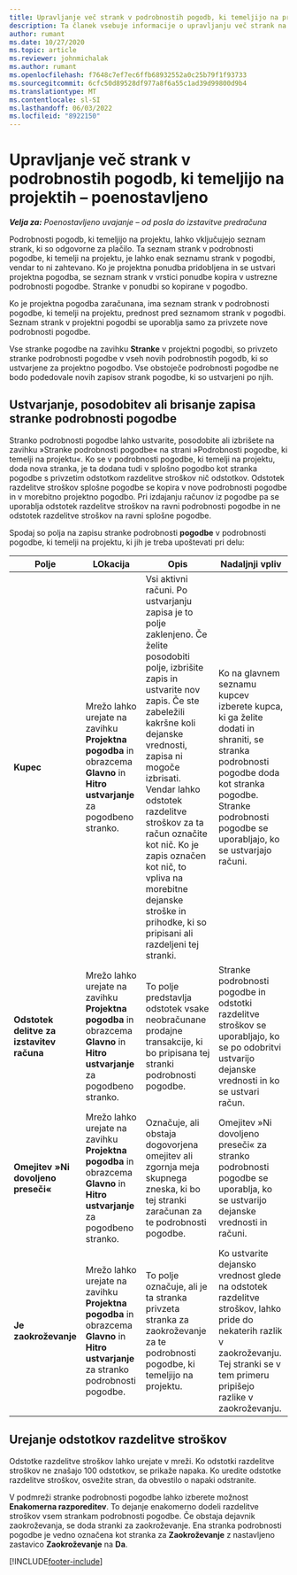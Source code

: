 ```yaml
---
title: Upravljanje več strank v podrobnostih pogodb, ki temeljijo na projektih – poenostavljeno
description: Ta članek vsebuje informacije o upravljanju več strank na pogodbenih linijah, ki temeljijo na projektih.
author: rumant
ms.date: 10/27/2020
ms.topic: article
ms.reviewer: johnmichalak
ms.author: rumant
ms.openlocfilehash: f7648c7ef7ec6ffb68932552a0c25b79f1f93733
ms.sourcegitcommit: 6cfc50d89528df977a8f6a55c1ad39d99800d9b4
ms.translationtype: MT
ms.contentlocale: sl-SI
ms.lasthandoff: 06/03/2022
ms.locfileid: "8922150"
---
```

# <a name="manage-multiple-customers-on-project-based-contract-lines---lite"></a>Upravljanje več strank v podrobnostih pogodb, ki temeljijo na projektih – poenostavljeno

_**Velja za:** Poenostavljeno uvajanje – od posla do izstavitve predračuna_

Podrobnosti pogodb, ki temeljijo na projektu, lahko vključujejo seznam strank, ki so odgovorne za plačilo. Ta seznam strank v podrobnosti pogodbe, ki temelji na projektu, je lahko enak seznamu strank v pogodbi, vendar to ni zahtevano. Ko je projektna ponudba pridobljena in se ustvari projektna pogodba, se seznam strank v vrstici ponudbe kopira v ustrezne podrobnosti pogodbe. Stranke v ponudbi so kopirane v pogodbo.

Ko je projektna pogodba zaračunana, ima seznam strank v podrobnosti pogodbe, ki temelji na projektu, prednost pred seznamom strank v pogodbi. Seznam strank v projektni pogodbi se uporablja samo za privzete nove podrobnosti pogodbe.

Vse stranke pogodbe na zavihku **Stranke** v projektni pogodbi, so privzeto stranke podrobnosti pogodbe v vseh novih podrobnostih pogodb, ki so ustvarjene za projektno pogodbo. Vse obstoječe podrobnosti pogodbe ne bodo podedovale novih zapisov strank pogodbe, ki so ustvarjeni po njih.

## <a name="create-update-or-delete-a-contract-line-customer-record"></a>Ustvarjanje, posodobitev ali brisanje zapisa stranke podrobnosti pogodbe

Stranko podrobnosti pogodbe lahko ustvarite, posodobite ali izbrišete na zavihku »Stranke podrobnosti pogodbe« na strani »Podrobnosti pogodbe, ki temelji na projektu«. Ko se v podrobnosti pogodbe, ki temelji na projektu, doda nova stranka, je ta dodana tudi v splošno pogodbo kot stranka pogodbe s privzetim odstotkom razdelitve stroškov nič odstotkov. Odstotek razdelitve stroškov splošne pogodbe se kopira v nove podrobnosti pogodbe in v morebitno projektno pogodbo. Pri izdajanju računov iz pogodbe pa se uporablja odstotek razdelitve stroškov na ravni podrobnosti pogodbe in ne odstotek razdelitve stroškov na ravni splošne pogodbe.

Spodaj so polja na zapisu stranke podrobnosti **pogodbe** v podrobnosti pogodbe, ki temelji na projektu, ki jih je treba upoštevati pri delu:

| Polje | LOkacija | Opis | Nadaljnji vpliv |
| --- | --- | --- | --- |
| **Kupec** | Mrežo lahko urejate na zavihku **Projektna pogodba** in obrazcema **Glavno** in **Hitro ustvarjanje** za pogodbeno stranko. | Vsi aktivni računi. Po ustvarjanju zapisa je to polje zaklenjeno. Če želite posodobiti polje, izbrišite zapis in ustvarite nov zapis. Če ste zabeležili kakršne koli dejanske vrednosti, zapisa ni mogoče izbrisati. Vendar lahko odstotek razdelitve stroškov za ta račun označite kot nič. Ko je zapis označen kot nič, to vpliva na morebitne dejanske stroške in prihodke, ki so pripisani ali razdeljeni tej stranki. | Ko na glavnem seznamu kupcev izberete kupca, ki ga želite dodati in shraniti, se stranka podrobnosti pogodbe doda kot stranka pogodbe. Stranke podrobnosti pogodbe se uporabljajo, ko se ustvarjajo računi. |
| **Odstotek delitve za izstavitev računa** | Mrežo lahko urejate na zavihku **Projektna pogodba** in obrazcema **Glavno** in **Hitro ustvarjanje** za pogodbeno stranko. | To polje predstavlja odstotek vsake neobračunane prodajne transakcije, ki bo pripisana tej stranki podrobnosti pogodbe. | Stranke podrobnosti pogodbe in odstotki razdelitve stroškov se uporabljajo, ko se po odobritvi ustvarijo dejanske vrednosti in ko se ustvari račun. |
| **Omejitev »Ni dovoljeno preseči«** | Mrežo lahko urejate na zavihku **Projektna pogodba** in obrazcema **Glavno** in **Hitro ustvarjanje** za pogodbeno stranko. | Označuje, ali obstaja dogovorjena omejitev ali zgornja meja skupnega zneska, ki bo tej stranki zaračunan za te podrobnosti pogodbe. | Omejitev »Ni dovoljeno preseči« za stranko podrobnosti pogodbe se uporablja, ko se ustvarijo dejanske vrednosti in računi. |
| **Je zaokroževanje** | Mrežo lahko urejate na zavihku **Projektna pogodba** in obrazcema **Glavno** in **Hitro ustvarjanje** za stranko podrobnosti pogodbe. | To polje označuje, ali je ta stranka privzeta stranka za zaokroževanje za te podrobnosti pogodbe, ki temeljijo na projektu. | Ko ustvarite dejansko vrednost glede na odstotek razdelitve stroškov, lahko pride do nekaterih razlik v zaokroževanju. Tej stranki se v tem primeru pripišejo razlike v zaokroževanju. |

## <a name="edit-billing-split-percentages"></a>Urejanje odstotkov razdelitve stroškov

Odstotke razdelitve stroškov lahko urejate v mreži. Ko odstotki razdelitve stroškov ne znašajo 100 odstotkov, se prikaže napaka. Ko uredite odstotke razdelitve stroškov, osvežite stran, da obvestilo o napaki odstranite.

V podmreži stranke podrobnosti pogodbe lahko izberete možnost **Enakomerna razporeditev**. To dejanje enakomerno dodeli razdelitve stroškov vsem strankam podrobnosti pogodbe. Če obstaja dejavnik zaokroževanja, se doda stranki za zaokroževanje. Ena stranka podrobnosti pogodbe je vedno označena kot stranka za **Zaokroževanje** z nastavljeno zastavico **Zaokroževanje** na **Da**.


[!INCLUDE[footer-include](../../includes/footer-banner.md)]